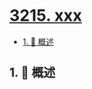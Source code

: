 # [3215. xxx](https://github.com/Tdahuyou/TNotes.leetcode/tree/main/notes/3215.%20xxx)

<!-- region:toc -->

- [1. 📝 概述](#1--概述)

<!-- endregion:toc -->

## 1. 📝 概述
